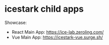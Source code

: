 # icestark child apps

Showcase:

- React Main App: https://ice-lab.zeroling.com/
- Vue Main App: https://icestark-vue.surge.sh/
